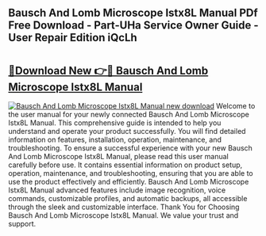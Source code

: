 ## Bausch And Lomb Microscope Istx8L Manual PDf Free Download - Part-UHa Service Owner Guide - User Repair Edition iQcLh

# <h2><a href="http://bc24747.oget.top/?id=Bausch+And+Lomb+Microscope+Istx8L+Manual">🔗Download New 👉🔴 Bausch And Lomb Microscope Istx8L Manual</a></h2>

[![Bausch And Lomb Microscope Istx8L Manual new download](https://i.imgur.com/5g1atiW.png)](http://bc24747.oget.top/?id=Bausch+And+Lomb+Microscope+Istx8L+Manual)
Welcome to the user manual for your newly connected Bausch And Lomb Microscope Istx8L Manual. This comprehensive guide is intended to help you understand and operate your product successfully. You will find detailed information on features, installation, operation, maintenance, and troubleshooting. To ensure a successful experience with your new Bausch And Lomb Microscope Istx8L Manual, please read this user manual carefully before use. It contains essential information on product setup, operation, maintenance, and troubleshooting, ensuring that you are able to use the product effectively and efficiently. Bausch And Lomb Microscope Istx8L Manual advanced features include image recognition, voice commands, customizable profiles, and automatic backups, all accessible through the sleek and customizable interface. Thank You for Choosing Bausch And Lomb Microscope Istx8L Manual. We value your trust and support.
